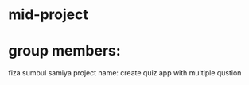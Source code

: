 # mid-project 
# group members: 
fiza
sumbul 
samiya
project name: create quiz app with multiple qustion
